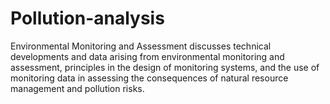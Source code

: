 # Pollution-analysis
Environmental Monitoring and Assessment discusses technical developments and data arising from environmental monitoring and assessment, principles in the design of monitoring systems, and the use of monitoring data in assessing the consequences of natural resource management and pollution risks.
